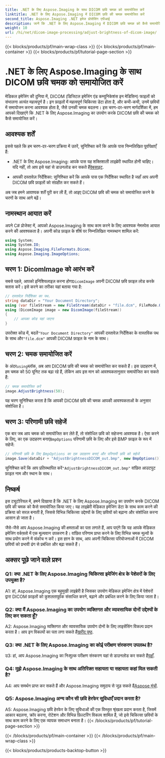 ```yaml
---
title: .NET के लिए Aspose.Imaging के साथ DICOM छवि चमक को समायोजित करें
linktitle: .NET के लिए Aspose.Imaging में DICOM छवि की चमक समायोजित करें
second_title: Aspose.Imaging .NET इमेज प्रोसेसिंग एपीआई
description: जानें कि .NET के लिए Aspose.Imaging में DICOM छवि चमक को कैसे समायोजित करें। चिकित्सा छवियों को आसानी से बढ़ाएं।
weight: 10
url: /hi/net/dicom-image-processing/adjust-brightness-of-dicom-image/
---
```


{{< blocks/products/pf/main-wrap-class >}}
{{< blocks/products/pf/main-container >}}
{{< blocks/products/pf/tutorial-page-section >}}

# .NET के लिए Aspose.Imaging के साथ DICOM छवि चमक को समायोजित करें

मेडिकल इमेजिंग की दुनिया में, DICOM (डिजिटल इमेजिंग एंड कम्युनिकेशंस इन मेडिसिन) फाइलों को संभालना अत्यंत महत्वपूर्ण है। इन फ़ाइलों में महत्वपूर्ण चिकित्सा डेटा होता है, और कभी-कभी, उनमें छवियों में समायोजन करना आवश्यक होता है, जैसे उनकी चमक बदलना। इस चरण-दर-चरण मार्गदर्शिका में, हम आपको दिखाएंगे कि .NET के लिए Aspose.Imaging का उपयोग करके DICOM छवि की चमक को कैसे समायोजित करें।

## आवश्यक शर्तें

इससे पहले कि हम चरण-दर-चरण प्रक्रिया में उतरें, सुनिश्चित करें कि आपके पास निम्नलिखित पूर्वापेक्षाएँ हैं:

-  .NET के लिए Aspose.Imaging: आपके पास यह शक्तिशाली लाइब्रेरी स्थापित होनी चाहिए। यदि नहीं, तो आप इसे यहां से डाउनलोड कर सकते हैं[वेबसाइट](https://releases.aspose.com/imaging/net/).

- आपकी दस्तावेज़ निर्देशिका: सुनिश्चित करें कि आपके पास एक निर्देशिका स्थापित है जहाँ आप अपनी DICOM छवि फ़ाइलों को संग्रहीत कर सकते हैं।

अब जब हमने आवश्यक शर्तें पूरी कर ली हैं, तो आइए DICOM छवि की चमक को समायोजित करने के चरणों के साथ आगे बढ़ें।

## नामस्थान आयात करें

अपने C# प्रोजेक्ट में, आपको Aspose.Imaging के साथ काम करने के लिए आवश्यक नेमस्पेस आयात करने की आवश्यकता है। अपनी कोड फ़ाइल के शीर्ष पर निम्नलिखित नामस्थान शामिल करें:

```csharp
using System;
using System.IO;
using Aspose.Imaging.FileFormats.Dicom;
using Aspose.Imaging.ImageOptions;
```

## चरण 1: DicomImage को आरंभ करें

 सबसे पहले, आपको इनिशियलाइज़ करना होगा`DicomImage` अपनी DICOM छवि फ़ाइल लोड करके क्लास करें। इसे करने का तरीका यहां बताया गया है:

```csharp
// दस्तावेज़ निर्देशिका का पथ.
string dataDir = "Your Document Directory";
using (var fileStream = new FileStream(dataDir + "file.dcm", FileMode.Open, FileAccess.Read))
using (DicomImage image = new DicomImage(fileStream))
{
    // आपका कोड यहां जाएगा
}
```

 उपरोक्त कोड में, बदलें`"Your Document Directory"` आपकी दस्तावेज़ निर्देशिका के वास्तविक पथ के साथ और`"file.dcm"` आपकी DICOM फ़ाइल के नाम के साथ।

## चरण 2: चमक समायोजित करें

 के अंदर`using`ब्लॉक, अब आप DICOM छवि की चमक को समायोजित कर सकते हैं। इस उदाहरण में, हम चमक को 50 यूनिट तक बढ़ा रहे हैं, लेकिन आप इस मान को आवश्यकतानुसार समायोजित कर सकते हैं:

```csharp
// चमक समायोजित करें
image.AdjustBrightness(50);
```

यह चरण सुनिश्चित करता है कि आपकी DICOM छवि की चमक आपकी आवश्यकताओं के अनुसार संशोधित है।

## चरण 3: परिणामी छवि सहेजें

 एक बार जब आप चमक को समायोजित कर लेते हैं, तो संशोधित छवि को सहेजना आवश्यक है। ऐसा करने के लिए, का एक उदाहरण बनाएं`BmpOptions` परिणामी छवि के लिए और इसे BMP फ़ाइल के रूप में सहेजें:

```csharp
// परिणामी छवि के लिए BmpOptions का एक उदाहरण बनाएं और परिणामी छवि को सहेजें
image.Save(dataDir + "AdjustBrightnessDICOM_out.bmp", new BmpOptions());
```

 सुनिश्चित करें कि आप प्रतिस्थापित करें`"AdjustBrightnessDICOM_out.bmp"` वांछित आउटपुट फ़ाइल नाम और स्थान के साथ।

## निष्कर्ष

इस ट्यूटोरियल में, हमने दिखाया है कि .NET के लिए Aspose.Imaging का उपयोग करके DICOM छवि की चमक को कैसे समायोजित किया जाए। यह लाइब्रेरी मेडिकल इमेजिंग डेटा के साथ काम करने की प्रक्रिया को सरल बनाती है, जिससे विभिन्न चिकित्सा उद्देश्यों के लिए छवियों को बढ़ाना और संशोधित करना आसान हो जाता है।

जैसे-जैसे आप Aspose.Imaging की क्षमताओं का पता लगाते हैं, आप पाएंगे कि यह आपके मेडिकल इमेजिंग वर्कफ़्लो में एक मूल्यवान उपकरण है। वांछित परिणाम प्राप्त करने के लिए विभिन्न चमक मूल्यों के साथ प्रयोग करने में संकोच न करें। इस ज्ञान के साथ, आप अपनी चिकित्सा परियोजनाओं में DICOM छवियों को प्रभावी ढंग से प्रबंधित और बढ़ा सकते हैं।

## अक्सर पूछे जाने वाले प्रश्न

### Q1: क्या .NET के लिए Aspose.Imaging चिकित्सा इमेजिंग क्षेत्र के पेशेवरों के लिए उपयुक्त है?

A1: हां, Aspose.Imaging एक बहुमुखी लाइब्रेरी है जिसका उपयोग मेडिकल इमेजिंग क्षेत्र में पेशेवरों द्वारा DICOM फ़ाइलों को कुशलतापूर्वक संसाधित करने, बढ़ाने और प्रबंधित करने के लिए किया जाता है।

### Q2: क्या मैं Aspose.Imaging का उपयोग व्यक्तिगत और व्यावसायिक दोनों उद्देश्यों के लिए कर सकता हूँ?

 A2: Aspose.Imaging व्यक्तिगत और व्यावसायिक उपयोग दोनों के लिए लाइसेंसिंग विकल्प प्रदान करता है। आप इन विकल्पों का पता लगा सकते हैं[खरीद पृष्ठ](https://purchase.aspose.com/buy).

### Q3: क्या .NET के लिए Aspose.Imaging का कोई परीक्षण संस्करण उपलब्ध है?

 उ3: हां, आप Aspose.Imaging का निःशुल्क परीक्षण संस्करण यहां से डाउनलोड कर सकते हैं[यहाँ](https://releases.aspose.com/).

### Q4: मुझे Aspose.Imaging के साथ अतिरिक्त सहायता या सहायता कहां मिल सकती है?

A4: आप समर्थन प्राप्त कर सकते हैं और Aspose.Imaging समुदाय से जुड़ सकते हैं[Aspose मंचों](https://forum.aspose.com/).

### Q5: Aspose.Imaging अन्य कौन सी छवि हेरफेर सुविधाएँ प्रदान करता है?

A5: Aspose.Imaging छवि हेरफेर के लिए सुविधाओं की एक विस्तृत श्रृंखला प्रदान करता है, जिसमें आकार बदलना, क्रॉप करना, रोटेशन और विभिन्न फ़िल्टरिंग विकल्प शामिल हैं, जो इसे चिकित्सा छवियों के साथ काम करने के लिए एक व्यापक समाधान बनाता है।
{{< /blocks/products/pf/tutorial-page-section >}}

{{< /blocks/products/pf/main-container >}}
{{< /blocks/products/pf/main-wrap-class >}}

{{< blocks/products/products-backtop-button >}}
